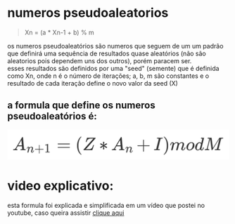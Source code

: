 # numeros pseudoaleatorios
> Xn = (a * Xn-1 + b) % m

os numeros pseudoaleatórios são numeros que seguem de um um padrão que definirá uma sequência de resultados quase aleatórios (não são aleatorios pois dependem uns dos outros), porém paracem ser.<br>
esses resultados são definidos por uma "seed" (semente) que é definida como Xn, onde n é o número de iterações; a, b, m são constantes e o resultado de cada iteração define o novo valor da seed (X)
<br>
## a formula que define os numeros pseudoaleatórios é:
<img src="img/formula.png">
<br>

# video explicativo:
esta formula foi explicada e simplificada em um vídeo que postei no youtube, caso queira assistir <a href="https://youtu.be/x46BwfXxzC4">clique aqui</a>
